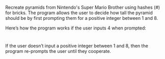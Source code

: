 
Recreate pyramids from Nintendo's Super Mario Brother using hashes (#) for bricks. The program allows the user to decide how tall the pyramid should be by first prompting them for a positive integer between 1 and 8. 

Here’s how the program works if the user inputs 4 when prompted:

   #
  ##
 ###
####

If the user doesn’t input a positive integer between 1 and 8, then the program re-prompts the user until they cooperate.
